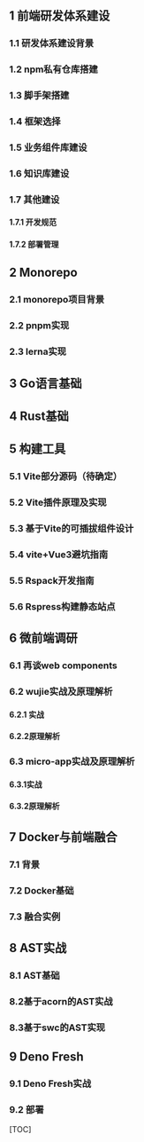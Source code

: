 

## 1 前端研发体系建设

### 1.1 研发体系建设背景

### 1.2 npm私有仓库搭建

### 1.3 脚手架搭建

### 1.4 框架选择

### 1.5 业务组件库建设

### 1.6  知识库建设

### 1.7 其他建设

#### 1.7.1 开发规范

#### 1.7.2 部署管理

## 2 Monorepo

### 2.1 monorepo项目背景

### 2.2 pnpm实现

### 2.3 lerna实现

## 3 Go语言基础

## 4 Rust基础

## 5 构建工具

### 5.1 Vite部分源码（待确定）

### 5.2  Vite插件原理及实现

### 5.3  基于Vite的可插拔组件设计

### 5.4 vite+Vue3避坑指南

### 5.5 Rspack开发指南

### 5.6 Rspress构建静态站点

## 6 微前端调研

### 6.1 再谈web components

### 6.2 wujie实战及原理解析

#### 6.2.1 实战

#### 6.2.2原理解析

### 6.3 micro-app实战及原理解析

#### 6.3.1实战

#### 6.3.2原理解析

## 7 Docker与前端融合

### 7.1 背景

### 7.2 Docker基础

### 7.3 融合实例

## 8 AST实战

### 8.1 AST基础

### 8.2基于acorn的AST实战

### 8.3基于swc的AST实现

## 9 Deno Fresh

### 9.1 Deno Fresh实战

### 9.2 部署

[TOC]





